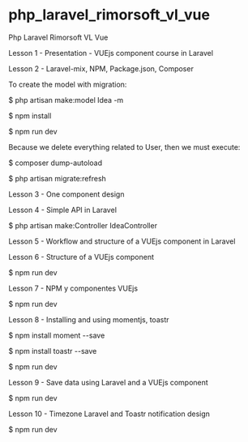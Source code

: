 # php_laravel_rimorsoft_vl_vue
Php Laravel Rimorsoft VL Vue

Lesson 1 - Presentation - VUEjs component course in Laravel

Lesson 2 - Laravel-mix, NPM, Package.json, Composer

To create the model with migration:

$ php artisan make:model Idea -m

$ npm install

$ npm run dev

Because we delete everything related to User, then we must execute:

$ composer dump-autoload 

$ php artisan migrate:refresh

Lesson 3 - One component design

Lesson 4 - Simple API in Laravel

$ php artisan make:Controller IdeaController

Lesson 5 - Workflow and structure of a VUEjs component in Laravel

Lesson 6 - Structure of a VUEjs component

$ npm run dev

Lesson 7 - NPM y componentes VUEjs

$ npm run dev

Lesson 8 - Installing and using momentjs, toastr

$ npm install moment --save

$ npm install toastr --save

$ npm run dev

Lesson 9 - Save data using Laravel and a VUEjs component

$ npm run dev

Lesson 10 - Timezone Laravel and Toastr notification design

$ npm run dev








